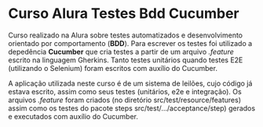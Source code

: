# Curso Alura Testes Bdd Cucumber

Curso realizado na Alura sobre testes automatizados e desenvolvimento orientado por comportamento (**BDD**). Para escrever os testes foi utilizado a depedência **Cucumber** que cria testes a partir de um arquivo *.feature* escrito na linguagem Gherkins. Tanto testes unitários quando testes E2E (utilizando o Selenium) foram escritos com auxílio do Cucumber.

A aplicação utilizada neste curso é de um sistema de leilões, cujo código já estava escrito, assim como seus testes (unitários, e2e e integração). Os arquivos *.feature* foram criados (no diretório src/test/resource/features) assim como os testes do pacote steps src/test/.../acceptance/step) gerados e executados com auxílio do Cucumber.
